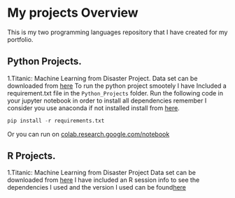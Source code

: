 # My projects Overview

This is my two programming languages repository that I have created for my portfolio.

## Python Projects.
  1.Titanic: Machine Learning from Disaster Project.
  Data set can be downloaded from [here](https://www.kaggle.com/c/titanic/data)
  To run the python project smootely I have Included a requirement.txt file in the `Python_Projects` folder.
  Run the following code in your jupyter notebook in order to install all dependencies remember I consider you use anaconda if not installed install from 
  [here](https://docs.anaconda.com/anaconda/install/).
  
  ```python
  pip install -r requirements.txt
  ```
  Or you can run on [colab.research.google.com/notebook](https://colab.research.google.com/notebook)
  
 ## R Projects.
  1.Titanic: Machine Learning from Disaster Project
  Data set can be downloaded from [here](https://www.kaggle.com/c/titanic/data)
  I have included an R session info to see the dependencies I used and the version I used can be found[here](https://github.com/musanyaks/projects/tree/master/R_Projects/SessioInfo.md)